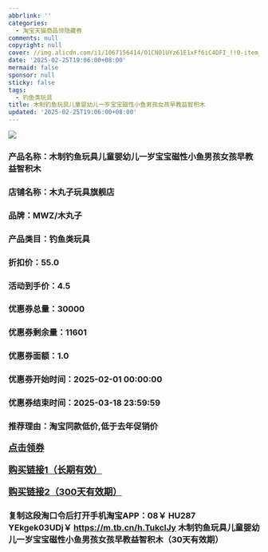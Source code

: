```yaml
---
abbrlink: ''
categories:
  - 淘宝天猫商品领隐藏券
comments: null
copyright: null
cover: //img.alicdn.com/i1/1067156414/O1CN01UYz61E1xFf6iC4DFI_!!0-item_pic.jpg
date: '2025-02-25T19:06:00+08:00'
mermaid: false
sponsor: null
sticky: false
tags:
  - 钓鱼类玩具
title: 木制钓鱼玩具儿童婴幼儿一岁宝宝磁性小鱼男孩女孩早教益智积木
updated: '2025-02-25T19:06:00+08:00'
--- 
```


![](//img.alicdn.com/i1/1067156414/O1CN01UYz61E1xFf6iC4DFI_!!0-item_pic.jpg)

### 产品名称：木制钓鱼玩具儿童婴幼儿一岁宝宝磁性小鱼男孩女孩早教益智积木
### 店铺名称：木丸子玩具旗舰店
### 品牌：MWZ/木丸子
### 产品类目：钓鱼类玩具
### 折扣价：55.0
### 活动到手价：4.5
### 优惠券总量：30000
### 优惠券剩余量：11601
### 优惠券面额：1.0
### 优惠券开始时间：2025-02-01 00:00:00	
### 优惠券结束时间：2025-03-18 23:59:59	
### 推荐理由：淘宝同款低价,低于去年促销价

<p style="font-size: 18px; font-weight: bold;">
  <a href="这款商品太牛了！销售太火爆以至于没有设置" target="_blank">点击领券</a>
</p>
<p style="font-size: 18px; font-weight: bold;">
  <a href="https://s.click.taobao.com/t?e=m%3D2%26s%3Df%2FnXay15J1Fw4vFB6t2Z2ueEDrYVVa64K7Vc7tFgwiHjf2vlNIV67kkfnVn6TwKdgL3PGTnk8Mb3ID%2FV1RqsF4wnCJeELi4I%2FIEn%2BS1IjHAB0ghlTd7WlZVm%2FOAUUFw71qrpxiwMoCNxc1AtbZGVS7BbrLeI6d7jM8W%2B7mJeO88LZMqoQW%2BfuLV7Mh%2FzulIELQl9mEirfI%2F5UHqAU6KjU%2FuVpXVvrpHwd3U%2BmICpeuZCxT9T677druAo0PkFOE4DP4UPNmIAJ4yK4H84eOeGAXB6Jd9pUfrR1KilmKsn0wzOwDMfXFgMfp6u6vZXEyEM8AJNcS5tjnhxKmPmpIKZsA%3D%3D" target="_blank">购买链接1（长期有效）</a>
</p>
<p style="font-size: 18px; font-weight: bold;">
  <a href="https://s.click.taobao.com/lrruOYs" target="_blank">购买链接2（300天有效期）</a>
</p>

### 复制这段淘口令后打开手机淘宝APP：08￥ HU287 YEkgek03UDj￥ https://m.tb.cn/h.TukcIJy  木制钓鱼玩具儿童婴幼儿一岁宝宝磁性小鱼男孩女孩早教益智积木（30天有效期）
